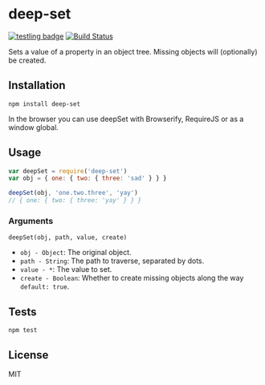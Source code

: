 # deep-set
[![testling badge](https://ci.testling.com/klaemo/deep-set.png)](https://ci.testling.com/klaemo/deep-set)
[![Build Status](https://travis-ci.org/klaemo/deep-set.svg)](https://travis-ci.org/klaemo/deep-set)

Sets a value of a property in an object tree. Missing objects will (optionally) be created.

## Installation

    npm install deep-set

In the browser you can use deepSet with Browserify, RequireJS or as a window global.

## Usage

```js
var deepSet = require('deep-set')
var obj = { one: { two: { three: 'sad' } } }

deepSet(obj, 'one.two.three', 'yay')
// { one: { two: { three: 'yay' } } }
```

### Arguments

`deepSet(obj, path, value, create)`

- `obj - Object`: The original object.
- `path - String`: The path to traverse, separated by dots.
- `value - *`: The value to set.
- `create - Boolean`: Whether to create missing objects along the way `default: true`.

## Tests

    npm test


## License

MIT

